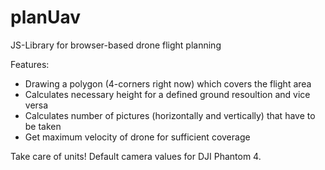# planUav
JS-Library for browser-based drone flight planning

Features:
- Drawing a polygon (4-corners right now) which covers the flight area
- Calculates necessary height for a defined ground resoultion and vice versa
- Calculates number of pictures (horizontally and vertically) that have to be taken
- Get maximum velocity of drone for sufficient coverage

Take care of units!
Default camera values for DJI Phantom 4.
